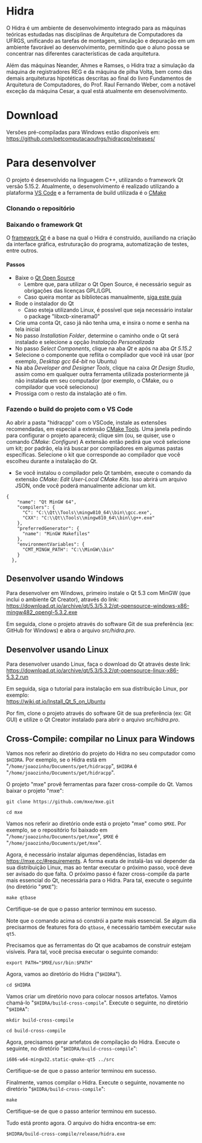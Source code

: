 Hidra
=====

O Hidra é um ambiente de desenvolvimento integrado para as máquinas teóricas estudadas nas disciplinas de Arquitetura de Computadores da UFRGS, unificando as tarefas de montagem, simulação e depuração em um ambiente favorável ao desenvolvimento, permitindo que o aluno possa se concentrar nas diferentes características de cada arquitetura. 

Além das máquinas Neander, Ahmes e Ramses, o Hidra traz a simulação da máquina de registradores REG e da máquina de pilha Volta, bem como das demais arquiteturas hipotéticas descritas ao final do livro Fundamentos de Arquitetura de Computadores, do Prof. Raul Fernando Weber, com a notável exceção da máquina Cesar, a qual está atualmente em desenvolvimento.

Download
========

Versões pré-compiladas para Windows estão disponíveis em:<br/>
https://github.com/petcomputacaoufrgs/hidracpp/releases/

Para desenvolver
================

O projeto é desenvolvido na linguagem C++, utilizando o framework Qt versão 5.15.2. Atualmente, o desenvolvimento é realizado utilizando a plataforma [VS Code](https://code.visualstudio.com/) e a ferramenta de build utilizada é o [CMake](https://cmake.org/)

### Clonando o repositório



### Baixando o framework Qt
O [framework Qt](https://www.qt.io/product) é a base na qual o Hidra é construído, auxiliando na criação da interface gráfica, estruturação do programa, automatização de testes, entre outros.

#### Passos
* Baixe o [Qt Open Source](https://www.qt.io/download-qt-installer?hsCtaTracking=99d9dd4f-5681-48d2-b096-470725510d34%7C074ddad0-fdef-4e53-8aa8-5e8a876d6ab4)
  * Lembre que, para utilizar o Qt Open Source, é necessário seguir as obrigações das licenças GPL/LGPL
  * Caso queira montar as bibliotecas manualmente, [siga este guia](https://wiki.qt.io/Building_Qt_5_from_Git#Getting_the_source_code)
* Rode o instalador do Qt
  * Caso esteja utilizando Linux, é possível que seja necessário instalar o package "libxcb-xinerama0"
* Crie uma conta Qt, caso já não tenha uma, e insira o nome e senha na tela inicial
* No passo *Installation Folder*, determine o caminho onde o Qt será instalado e selecione a opção *Instalação Personalizada*
* No passo *Select Components*, clique na aba *Qt* e após na aba *Qt 5.15.2*
* Selecione o componente que reflita o compilador que você irá usar (por exemplo, *Desktop gcc 64-bit* no Ubuntu)
* Na aba *Developer and Designer Tools*, clique na caixa *Qt Design Studio*, assim como em qualquer outra ferramenta utilizada posteriormente já não instalada em seu computador (por exemplo, o CMake, ou o compilador que você selecionou)
* Prossiga com o resto da instalação até o fim.

### Fazendo o build do projeto com o VS Code
Ao abrir a pasta "hidracpp" com o VSCode, instale as extensões recomendadas, em especial a extensão [CMake Tools](https://marketplace.visualstudio.com/items?itemName=ms-vscode.cmake-tools). Uma janela pedindo para configurar o projeto aparecerá; clique sim (ou, se quiser, use o comando *CMake: Configure*)
A extensão então pedirá que você selecione um kit; por padrão, ela irá buscar por compiladores em algumas pastas específicas. Selecione o kit que corresponde ao compilador que você escolheu durante a instalação do Qt.
* Se você instalou o compilador pelo Qt também, execute o comando da extensão *CMake: Edit User-Local CMake Kits*. Isso abrirá um arquivo JSON, onde você poderá manualmente adicionar um kit.
```
{
    "name": "Qt MinGW 64",
    "compilers": {
      "C": "C:\\Qt\\Tools\\mingw810_64\\bin\\gcc.exe",
      "CXX": "C:\\Qt\\Tools\\mingw810_64\\bin\\g++.exe"
    },
    "preferredGenerator": {
      "name": "MinGW Makefiles"
    },
    "environmentVariables": {
      "CMT_MINGW_PATH": "C:\\MinGW\\bin"
    }
  },
  ```



Desenvolver usando Windows
--------------------------

Para desenvolver em Windows, primeiro instale o Qt 5.3 com MinGW (que inclui o ambiente Qt Creator), através do link:<br/>
https://download.qt.io/archive/qt/5.3/5.3.2/qt-opensource-windows-x86-mingw482_opengl-5.3.2.exe

Em seguida, clone o projeto através do software Git de sua preferência (ex: GitHub for Windows) e abra o arquivo <i>src/hidra.pro</i>.

Desenvolver usando Linux
------------------------

Para desenvolver usando Linux, faça o download do Qt através deste link:<br/>
https://download.qt.io/archive/qt/5.3/5.3.2/qt-opensource-linux-x86-5.3.2.run

Em seguida, siga o tutorial para instalação em sua distribuição Linux, por exemplo:<br/>
https://wiki.qt.io/Install_Qt_5_on_Ubuntu

Por fim, clone o projeto através do software Git de sua preferência (ex: Git GUI) e utilize o Qt Creator instalado para abrir o arquivo <i>src/hidra.pro</i>.

Cross-Compile: compilar no Linux para Windows
---------------------------------------------

Vamos nos referir ao diretório do projeto do Hidra no seu computador como `$HIDRA`.
Por exemplo, se o Hidra está em "`/home/joaozinho/Documents/pet/hidracpp`", `$HIDRA` é "`/home/joaozinho/Documents/pet/hidracpp`".

O projeto "mxe" provê ferramentas para fazer cross-compile do Qt.
Vamos baixar o projeto "mxe":
```
git clone https://github.com/mxe/mxe.git

cd mxe
```

Vamos nos referir ao diretório onde está o projeto "mxe" como `$MXE`.
Por exemplo, se o repositório foi baixado em "`/home/joaozinho/Documents/pet/mxe`", `$MXE` é "`/home/joaozinho/Documents/pet/mxe`".

Agora, é necessário instalar algumas dependências, listadas em https://mxe.cc/#requirements.
A forma exata de instalá-las vai depender da sua distribuição Linux, mas ao tentar executar o próximo passo, você deve ser avisado do que falta.
O próximo passo é fazer cross-compile da parte mais essencial do Qt, necessária para o Hidra.
Para tal, execute o seguinte (no diretório "`$MXE`"):
```
make qtbase
```

Certifique-se de que o passo anterior terminou em sucesso.

Note que o comando acima só constrói a parte mais essencial.
Se algum dia precisarmos de features fora do `qtbase`, é necessário também
executar `make qt5`.

Precisamos que as ferramentas do Qt que acabamos de construir estejam visíveis.
Para tal, você precisa executar o seguinte comando:
```
export PATH="$MXE/usr/bin:$PATH"
```

Agora, vamos ao diretório do Hidra ("`$HIDRA`").
```
cd $HIDRA
```

Vamos criar um diretório novo para colocar nossos artefatos.
Vamos chamá-lo "`$HIDRA/build-cross-compile`".
Execute o seguinte, no diretório "`$HIDRA`":
```
mkdir build-cross-compile

cd build-cross-compile
```

Agora, precisamos gerar artefatos de compilação do Hidra.
Execute o seguinte, no diretório "`$HIDRA/build-cross-compile`":
```
i686-w64-mingw32.static-qmake-qt5 ../src
```

Certifique-se de que o passo anterior terminou em sucesso.

Finalmente, vamos compilar o Hidra.
Execute o seguinte, novamente no diretório "`$HIDRA/build-cross-compile`":
```
make
```

Certifique-se de que o passo anterior terminou em sucesso.

Tudo está pronto agora.
O arquivo do hidra encontra-se em:
```
$HIDRA/build-cross-compile/release/hidra.exe
```
